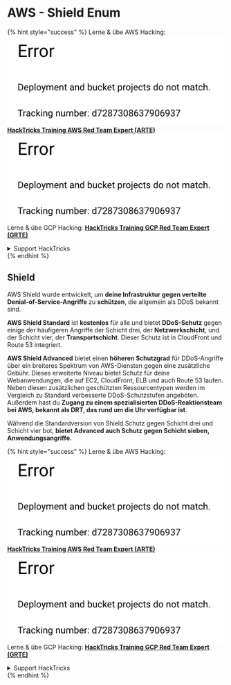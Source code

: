 # AWS - Shield Enum

{% hint style="success" %}
Lerne & übe AWS Hacking:<img src="../../../../.gitbook/assets/image (1) (1).png" alt="" data-size="line">[**HackTricks Training AWS Red Team Expert (ARTE)**](https://training.hacktricks.xyz/courses/arte)<img src="../../../../.gitbook/assets/image (1) (1).png" alt="" data-size="line">\
Lerne & übe GCP Hacking: <img src="../../../../.gitbook/assets/image (2).png" alt="" data-size="line">[**HackTricks Training GCP Red Team Expert (GRTE)**<img src="../../../../.gitbook/assets/image (2).png" alt="" data-size="line">](https://training.hacktricks.xyz/courses/grte)

<details>

<summary>Support HackTricks</summary>

* Überprüfe die [**Abonnementpläne**](https://github.com/sponsors/carlospolop)!
* **Tritt der** 💬 [**Discord-Gruppe**](https://discord.gg/hRep4RUj7f) oder der [**Telegram-Gruppe**](https://t.me/peass) bei oder **folge** uns auf **Twitter** 🐦 [**@hacktricks\_live**](https://twitter.com/hacktricks\_live)**.**
* **Teile Hacking-Tricks, indem du PRs zu den** [**HackTricks**](https://github.com/carlospolop/hacktricks) und [**HackTricks Cloud**](https://github.com/carlospolop/hacktricks-cloud) GitHub-Repos einreichst.

</details>
{% endhint %}

## Shield

AWS Shield wurde entwickelt, um **deine Infrastruktur gegen verteilte Denial-of-Service-Angriffe** zu **schützen**, die allgemein als DDoS bekannt sind.

**AWS Shield Standard** ist **kostenlos** für alle und bietet **DDoS-Schutz** gegen einige der häufigeren Angriffe der Schicht drei, der **Netzwerkschicht**, und der Schicht vier, der **Transportschicht**. Dieser Schutz ist in CloudFront und Route 53 integriert.

**AWS Shield Advanced** bietet einen **höheren Schutzgrad** für DDoS-Angriffe über ein breiteres Spektrum von AWS-Diensten gegen eine zusätzliche Gebühr. Dieses erweiterte Niveau bietet Schutz für deine Webanwendungen, die auf EC2, CloudFront, ELB und auch Route 53 laufen. Neben diesen zusätzlichen geschützten Ressourcentypen werden im Vergleich zu Standard verbesserte DDoS-Schutzstufen angeboten. Außerdem hast du **Zugang zu einem spezialisierten DDoS-Reaktionsteam bei AWS, bekannt als DRT, das rund um die Uhr verfügbar ist**.

Während die Standardversion von Shield Schutz gegen Schicht drei und Schicht vier bot, **bietet Advanced auch Schutz gegen Schicht sieben, Anwendungsangriffe.**

{% hint style="success" %}
Lerne & übe AWS Hacking:<img src="../../../../.gitbook/assets/image (1) (1).png" alt="" data-size="line">[**HackTricks Training AWS Red Team Expert (ARTE)**](https://training.hacktricks.xyz/courses/arte)<img src="../../../../.gitbook/assets/image (1) (1).png" alt="" data-size="line">\
Lerne & übe GCP Hacking: <img src="../../../../.gitbook/assets/image (2).png" alt="" data-size="line">[**HackTricks Training GCP Red Team Expert (GRTE)**<img src="../../../../.gitbook/assets/image (2).png" alt="" data-size="line">](https://training.hacktricks.xyz/courses/grte)

<details>

<summary>Support HackTricks</summary>

* Überprüfe die [**Abonnementpläne**](https://github.com/sponsors/carlospolop)!
* **Tritt der** 💬 [**Discord-Gruppe**](https://discord.gg/hRep4RUj7f) oder der [**Telegram-Gruppe**](https://t.me/peass) bei oder **folge** uns auf **Twitter** 🐦 [**@hacktricks\_live**](https://twitter.com/hacktricks\_live)**.**
* **Teile Hacking-Tricks, indem du PRs zu den** [**HackTricks**](https://github.com/carlospolop/hacktricks) und [**HackTricks Cloud**](https://github.com/carlospolop/hacktricks-cloud) GitHub-Repos einreichst.

</details>
{% endhint %}
